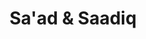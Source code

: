 ---
type: "still"
title: "Sa'ad & Saadiq"
image: "Sa'ad & Saadiq.png"
thumbnail: "Sa'ad & Saadiq_thumb.jpg"
---
